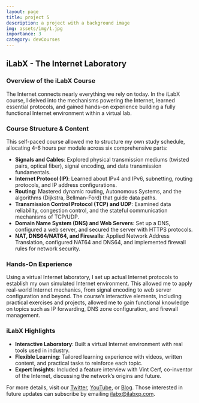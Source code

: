 ```yaml
---
layout: page
title: project 5
description: a project with a background image
img: assets/img/1.jpg
importance: 3
category: devCourses
---
```


## iLabX - The Internet Laboratory  

### Overview of the iLabX Course

The Internet connects nearly everything we rely on today. In the iLabX course, I delved into the mechanisms powering the Internet, learned essential protocols, and gained hands-on experience building a fully functional Internet environment within a virtual lab.

### Course Structure & Content

This self-paced course allowed me to structure my own study schedule, allocating 4-6 hours per module across six comprehensive parts:

- **Signals and Cables**: Explored physical transmission mediums (twisted pairs, optical fiber), signal encoding, and data transmission fundamentals.
- **Internet Protocol (IP)**: Learned about IPv4 and IPv6, subnetting, routing protocols, and IP address configurations.
- **Routing**: Mastered dynamic routing, Autonomous Systems, and the algorithms (Dijkstra, Bellman-Ford) that guide data paths.
- **Transmission Control Protocol (TCP) and UDP**: Examined data reliability, congestion control, and the stateful communication mechanisms of TCP/UDP.
- **Domain Name System (DNS) and Web Servers**: Set up a DNS, configured a web server, and secured the server with HTTPS protocols.
- **NAT, DNS64/NAT64, and Firewalls**: Applied Network Address Translation, configured NAT64 and DNS64, and implemented firewall rules for network security.

### Hands-On Experience

Using a virtual Internet laboratory, I set up actual Internet protocols to establish my own simulated Internet environment. This allowed me to apply real-world Internet mechanics, from signal encoding to web server configuration and beyond. The course’s interactive elements, including practical exercises and projects, allowed me to gain functional knowledge on topics such as IP forwarding, DNS zone configuration, and firewall management.

### iLabX Highlights

- **Interactive Laboratory**: Built a virtual Internet environment with real tools used in industry.
- **Flexible Learning**: Tailored learning experience with videos, written content, and practical tasks to reinforce each topic.
- **Expert Insights**: Included a feature interview with Vint Cerf, co-inventor of the Internet, discussing the network’s origins and future.

For more details, visit our [Twitter](https://twitter.com/), [YouTube](https://youtube.com/), or [Blog](https://ilabx.blog). Those interested in future updates can subscribe by emailing [ilabx@ilabxp.com](mailto:ilabx@ilabxp.com).
